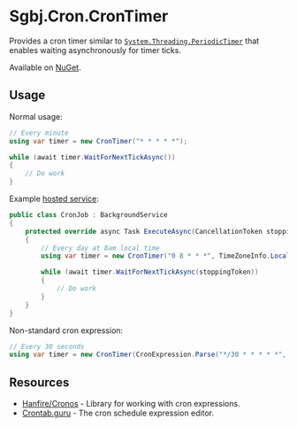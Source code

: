 # Sgbj.Cron.CronTimer
Provides a cron timer similar to [`System.Threading.PeriodicTimer`](https://docs.microsoft.com/en-us/dotnet/api/system.threading.periodictimer?view=net-6.0) that enables waiting asynchronously for timer ticks.

Available on [NuGet](https://www.nuget.org/packages/Dukpt/).

## Usage

Normal usage:

```c#
// Every minute
using var timer = new CronTimer("* * * * *");

while (await timer.WaitForNextTickAsync())
{
    // Do work
}
```

Example [hosted service](https://docs.microsoft.com/en-us/aspnet/core/fundamentals/host/hosted-services?view=aspnetcore-6.0&tabs=visual-studio):

```c#
public class CronJob : BackgroundService
{
    protected override async Task ExecuteAsync(CancellationToken stoppingToken)
    {
        // Every day at 8am local time
        using var timer = new CronTimer("0 8 * * *", TimeZoneInfo.Local);

        while (await timer.WaitForNextTickAsync(stoppingToken))
        {
            // Do work
        }
    }
}
```

Non-standard cron expression:

```c#
// Every 30 seconds
using var timer = new CronTimer(CronExpression.Parse("*/30 * * * * *", CronFormat.IncludeSeconds));
```

## Resources

* [Hanfire/Cronos](https://github.com/HangfireIO/Cronos) - Library for working with cron expressions.
* [Crontab.guru](https://crontab.guru/) - The cron schedule expression editor.
